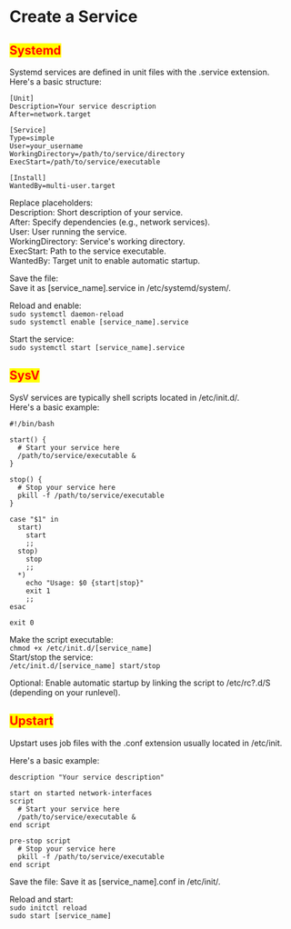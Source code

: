 # Create a Service

## <mark style="color:red;">Systemd</mark>

Systemd services are defined in unit files with the .service extension. \
Here's a basic structure:

```
[Unit]
Description=Your service description
After=network.target

[Service]
Type=simple
User=your_username
WorkingDirectory=/path/to/service/directory
ExecStart=/path/to/service/executable

[Install]
WantedBy=multi-user.target
```

Replace placeholders: \
Description: Short description of your service. \
After: Specify dependencies (e.g., network services). \
User: User running the service. \
WorkingDirectory: Service's working directory. \
ExecStart: Path to the service executable. \
WantedBy: Target unit to enable automatic startup.

Save the file: \
Save it as \[service\_name].service in /etc/systemd/system/.

Reload and enable: \
`sudo systemctl daemon-reload`\
`sudo systemctl enable [service_name].service`

Start the service:\
`sudo systemctl start [service_name].service`

## <mark style="color:red;">SysV</mark>&#x20;

SysV services are typically shell scripts located in /etc/init.d/. \
Here's a basic example:

```
#!/bin/bash

start() {
  # Start your service here
  /path/to/service/executable &
}

stop() {
  # Stop your service here
  pkill -f /path/to/service/executable
}

case "$1" in
  start)
    start
    ;;
  stop)
    stop
    ;;
  *)
    echo "Usage: $0 {start|stop}"
    exit 1
    ;;
esac

exit 0
```

Make the script executable: \
`chmod +x /etc/init.d/[service_name]` \
Start/stop the service: \
`/etc/init.d/[service_name] start/stop`

Optional: Enable automatic startup by linking the script to /etc/rc?.d/S (depending on your runlevel).

## <mark style="color:red;">Upstart</mark>

Upstart uses job files with the .conf extension usually located in /etc/init.

Here's a basic example:

```
description "Your service description"

start on started network-interfaces
script
  # Start your service here
  /path/to/service/executable &
end script

pre-stop script
  # Stop your service here
  pkill -f /path/to/service/executable
end script
```

Save the file: Save it as \[service\_name].conf in /etc/init/.

Reload and start: \
`sudo initctl reload`\
`sudo start [service_name]`
